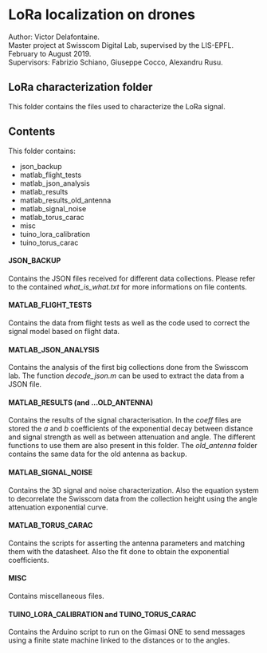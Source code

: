 # LoRa localization on drones

Author: Victor Delafontaine.  
Master project at Swisscom Digital Lab, supervised by the LIS-EPFL.  
February to August 2019.  
Supervisors: Fabrizio Schiano, Giuseppe Cocco, Alexandru Rusu.  


## LoRa characterization folder

This folder contains the files used to characterize the LoRa signal.


## Contents

This folder contains:
- json_backup
- matlab_flight_tests
- matlab_json_analysis
- matlab_results
- matlab_results_old_antenna
- matlab_signal_noise
- matlab_torus_carac
- misc
- tuino_lora_calibration
- tuino_torus_carac

#### JSON_BACKUP
Contains the JSON files received for different data collections. Please refer to the contained *what\_is\_what.txt* for more informations on file contents.

#### MATLAB_FLIGHT_TESTS
Contains the data from flight tests as well as the code used to correct the signal model based on flight data.

#### MATLAB_JSON_ANALYSIS
Contains the analysis of the first big collections done from the Swisscom lab. The function *decode\_json.m* can be used to extract the data from a JSON file.

#### MATLAB_RESULTS (and ...OLD_ANTENNA)
Contains the results of the signal characterisation. In the *coeff* files are stored the *a* and *b*  coefficients of the exponential decay between distance and signal strength as well as between attenuation and angle. The different functions to use them are also present in this folder. The *old\_antenna* folder contains the same data for the old antenna as backup.

#### MATLAB_SIGNAL_NOISE
Contains the 3D signal and noise characterization.  Also the equation system to decorrelate the Swisscom data from the collection height using the angle attenuation exponential curve.

#### MATLAB_TORUS_CARAC
Contains the scripts for asserting the antenna parameters and matching them with the datasheet. Also the fit done to obtain the exponential coefficients.

#### MISC
Contains miscellaneous files.

#### TUINO_LORA_CALIBRATION and TUINO_TORUS_CARAC
Contains the Arduino script to run on the Gimasi ONE to send messages using a finite state machine linked to the distances or to the angles.
